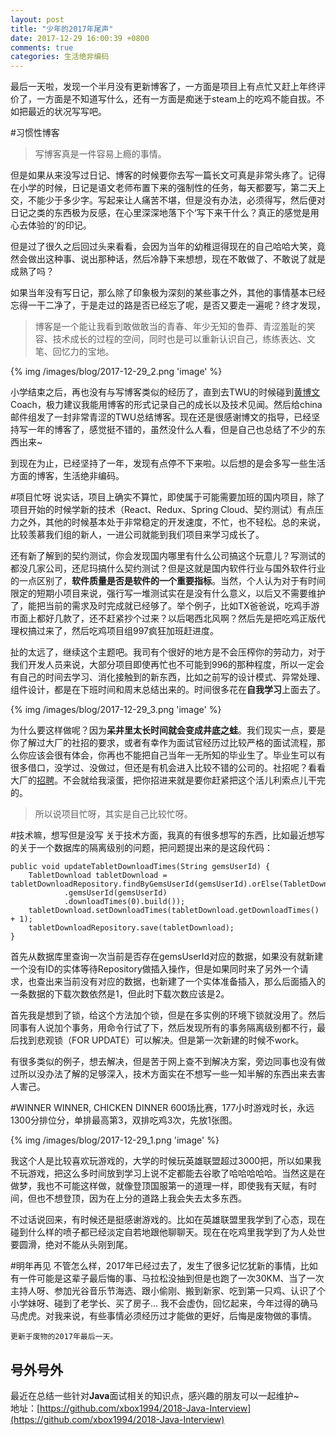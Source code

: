 ```yaml
---
layout: post
title: "少年的2017年尾声"
date: 2017-12-29 16:00:39 +0800
comments: true
categories: 生活绝非编码
---
```

最后一天啦，发现一个半月没有更新博客了，一方面是项目上有点忙又赶上年终评价了，一方面是不知道写什么，还有一方面是痴迷于steam上的吃鸡不能自拔。不如把最近的状况写写吧。

<!-- more -->

#习惯性博客
> 写博客真是一件容易上瘾的事情。

但是如果从来没写过日记、博客的时候要你去写一篇长文可真是非常头疼了。记得在小学的时候，日记是语文老师布置下来的强制性的任务，每天都要写，第二天上交，不能少于多少字。写起来让人痛苦不堪，但是没有办法，必须得写，然后便对日记之类的东西极为反感，在心里深深地落下个‘写下来干什么？真正的感觉是用心去体验的’的印记。

但是过了很久之后回过头来看看，会因为当年的幼稚逗得现在的自己哈哈大笑，竟然会做出这种事、说出那种话，然后冷静下来想想，现在不敢做了、不敢说了就是成熟了吗？

如果当年没有写日记，那么除了印象极为深刻的某些事之外，其他的事情基本已经忘得一干二净了，于是走过的路是否已经忘了呢，是否又要走一遍呢？终才发现，
> 博客是一个能让我看到敢做敢当的青春、年少无知的鲁莽、青涩羞耻的笑容、技术成长的过程的空间，同时也是可以重新认识自己，练练表达、文笔、回忆力的宝地。

{% img /images/blog/2017-12-29_2.png 'image' %}

小学结束之后，再也没有与写博客类似的经历了，直到去TWU的时候碰到[黄博文](http://www.huangbowen.net/)Coach，极力建议我能用博客的形式记录自己的成长以及技术见闻。然后给china邮件组发了一封非常青涩的TWU总结博客。现在还是很感谢博文的指导，已经坚持写一年的博客了，感觉挺不错的，虽然没什么人看，但是自己也总结了不少的东西出来~

到现在为止，已经坚持了一年，发现有点停不下来啦。以后想的是会多写一些生活方面的博客，生活绝非编码。

#项目忙呀
说实话，项目上确实不算忙，即使属于可能需要加班的国内项目，除了项目开始的时候学新的技术（React、Redux、Spring Cloud、契约测试）有点压力之外，其他的时候基本处于非常稳定的开发速度，不忙，也不轻松。总的来说，比较羡慕我们组的新人，一进公司就能到我们项目来学习成长了。

还有新了解到的契约测试，你会发现国内哪里有什么公司搞这个玩意儿？写测试的都没几家公司，还尼玛搞什么契约测试？但是这就是国内软件行业与国外软件行业的一点区别了，**软件质量是否是软件的一个重要指标**。当然，个人认为对于有时间限定的短期小项目来说，强行写一堆测试实在是没有什么意义，以后又不需要维护了，能把当前的需求及时完成就已经够了。举个例子，比如TX爸爸说，吃鸡手游市面上都好几款了，还不赶紧抄个过来？以后喝西北风啊？然后先是把吃鸡正版代理权搞过来了，然后吃鸡项目组997疯狂加班赶进度。

扯的太远了，继续这个主题吧。我司有个很好的地方是不会压榨你的劳动力，对于我们开发人员来说，大部分项目即使再忙也不可能到996的那种程度，所以一定会有自己的时间去学习、消化接触到的新东西，比如之前写的设计模式、异常处理、组件设计，都是在下班时间和周末总结出来的。时间很多花在**自我学习**上面去了。

{% img /images/blog/2017-12-29_3.png 'image' %}

为什么要这样做呢？因为**呆井里太长时间就会变成井底之蛙**。我们现实一点，要是你了解过大厂的社招的要求，或者有幸作为面试官经历过比较严格的面试流程，那么你应该会很有体会，你再也不能把自己当年一无所知的毕业生了。毕业生可以有很多借口，没学过、没做过，但还是有机会进入比较不错的公司的。社招呢？看看大厂的[招聘](https://talent.baidu.com/external/baidu/index.html#/jobDetail/2/1275037162)。不会就给我滚蛋，把你招进来就是要你赶紧把这个活儿利索点儿干完的。

> 所以说项目忙呀，其实是自己比较忙呀。

#技术嘛，想写但是没写
关于技术方面，我真的有很多想写的东西，比如最近想写的关于一个数据库的隔离级别的问题，把问题提出来的是这段代码：

```
public void updateTabletDownloadTimes(String gemsUserId) {
    TabletDownload tabletDownload = tabletDownloadRepository.findByGemsUserId(gemsUserId).orElse(TabletDownload.builder()
            .gemsUserId(gemsUserId)
            .downloadTimes(0).build());
    tabletDownload.setDownloadTimes(tabletDownload.getDownloadTimes() + 1);
    tabletDownloadRepository.save(tabletDownload);
}
```

首先从数据库里查询一次当前是否存在gemsUserId对应的数据，如果没有就新建一个没有ID的实体等待Repository做插入操作，但是如果同时来了另外一个请求，也查出来当前没有对应的数据，也新建了一个实体准备插入，那么后面插入的一条数据的下载次数依然是1，但此时下载次数应该是2。

首先我是想到了锁，给这个方法加个锁，但是在多实例的环境下锁就没用了。然后同事有人说加个事务，用命令行试了下，然后发现所有的事务隔离级别都不行，最后找到悲观锁（FOR UPDATE）可以解决。但是第一次新建的时候不work。

有很多类似的例子，想去解决，但是苦于网上查不到解决方案，旁边同事也没有做过所以没办法了解的足够深入，技术方面实在不想写一些一知半解的东西出来去害人害己。

#WINNER WINNER, CHICKEN DINNER
600场比赛，177小时游戏时长，永远1300分排位分，单排最高第3，双排吃鸡3次，先放1张图。

{% img /images/blog/2017-12-29_1.png 'image' %}

我这个人是比较喜欢玩游戏的，大学的时候玩英雄联盟超过3000把，所以如果我不玩游戏，把这么多时间放到学习上说不定都能去谷歌了哈哈哈哈哈。当然这是在做梦，我也不可能这样做，就像登顶国服第一的道理一样，即使我有天赋，有时间，但也不想登顶，因为在上分的道路上我会失去太多东西。

不过话说回来，有时候还是挺感谢游戏的。比如在英雄联盟里我学到了心态，现在碰到什么样的喷子都已经淡定自若地跟他聊聊天。现在在吃鸡里我学到了为人处世要圆滑，绝对不能从头刚到尾。

#明年再见
不管怎么样，2017年已经过去了，发生了很多记忆犹新的事情，比如有一件可能是这辈子最后悔的事、马拉松没抽到但是也跑了一次30KM、当了一次主持人呀、参加光谷音乐节海选、跟小偷刚、搬到新家、吃到第一只鸡、认识了个小学妹呀、碰到了老学长、买了房子... 我不会虚伪，回忆起来，今年过得的确马马虎虎。对我来说，有些事情必须经历过才能做的更好，后悔是废物做的事情。

`更新于废物的2017年最后一天。`

## 号外号外
最近在总结一些针对**Java**面试相关的知识点，感兴趣的朋友可以一起维护~  
地址：[https://github.com/xbox1994/2018-Java-Interview](https://github.com/xbox1994/2018-Java-Interview)
